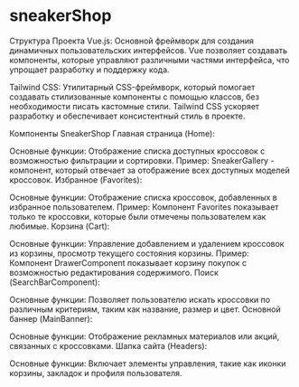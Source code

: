 # sneakerShop

Структура Проекта
Vue.js: Основной фреймворк для создания динамичных пользовательских интерфейсов. Vue позволяет создавать компоненты, которые управляют различными частями интерфейса, что упрощает разработку и поддержку кода.

Tailwind CSS: Утилитарный CSS-фреймворк, который помогает создавать стилизованные компоненты с помощью классов, без необходимости писать кастомные стили. Tailwind CSS ускоряет разработку и обеспечивает консистентный стиль в проекте.

Компоненты SneakerShop
Главная страница (Home):

Основные функции: Отображение списка доступных кроссовок с возможностью фильтрации и сортировки.
Пример: SneakerGallery - компонент, который отвечает за отображение всех доступных моделей кроссовок.
Избранное (Favorites):

Основные функции: Отображение списка кроссовок, добавленных в избранное пользователем.
Пример: Компонент Favorites показывает только те кроссовки, которые были отмечены пользователем как любимые.
Корзина (Cart):

Основные функции: Управление добавлением и удалением кроссовок из корзины, просмотр текущего состояния корзины.
Пример: Компонент DrawerComponent показывает корзину покупок с возможностью редактирования содержимого.
Поиск (SearchBarComponent):

Основные функции: Позволяет пользователю искать кроссовки по различным критериям, таким как название, размер и цвет.
Основной баннер (MainBanner):

Основные функции: Отображение рекламных материалов или акций, связанных с кроссовками.
Шапка сайта (Headers):

Основные функции: Включает элементы управления, такие как иконки корзины, закладок и профиля пользователя.
